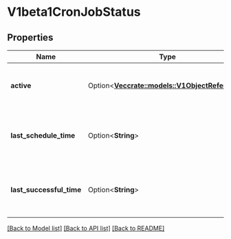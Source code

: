 # V1beta1CronJobStatus

## Properties

Name | Type | Description | Notes
------------ | ------------- | ------------- | -------------
**active** | Option<[**Vec<crate::models::V1ObjectReference>**](v1.ObjectReference.md)> | A list of pointers to currently running jobs. | [optional]
**last_schedule_time** | Option<**String**> | Information when was the last time the job was successfully scheduled. | [optional]
**last_successful_time** | Option<**String**> | Information when was the last time the job successfully completed. | [optional]

[[Back to Model list]](../README.md#documentation-for-models) [[Back to API list]](../README.md#documentation-for-api-endpoints) [[Back to README]](../README.md)


